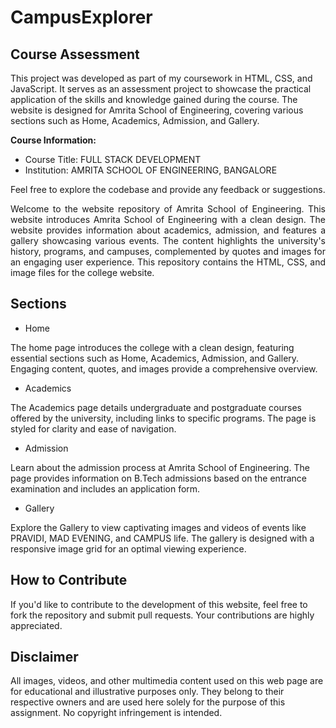 # CampusExplorer

## Course Assessment

This project was developed as part of my coursework in HTML, CSS, and JavaScript. It serves as an assessment project to showcase the practical application of the skills and knowledge gained during the course. The website is designed for Amrita School of Engineering, covering various sections such as Home, Academics, Admission, and Gallery.

**Course Information:**
- Course Title: FULL STACK DEVELOPMENT
- Institution: AMRITA SCHOOL OF ENGINEERING, BANGALORE

Feel free to explore the codebase and provide any feedback or suggestions.


 <div align="justify"> Welcome to the website repository of Amrita School of Engineering.  This website introduces Amrita School of Engineering with a clean design. The website provides information about academics, admission, and features a gallery showcasing various events. The content highlights the university's history, programs, and campuses, complemented by quotes and images for an engaging user experience.  This repository contains the HTML, CSS, and image files for the college website. </div>


## Sections

* Home
  
The home page introduces the college with a clean design, featuring essential sections such as Home, Academics, Admission, and Gallery. Engaging content, quotes, and images provide a comprehensive overview.

* Academics
  
The Academics page details undergraduate and postgraduate courses offered by the university, including links to specific programs. The page is styled for clarity and ease of navigation.

* Admission
  
Learn about the admission process at Amrita School of Engineering. The page provides information on B.Tech admissions based on the entrance examination and includes an application form.

* Gallery
  
Explore the Gallery to view captivating images and videos of events like PRAVIDI, MAD EVENING, and CAMPUS life. The gallery is designed with a responsive image grid for an optimal viewing experience.

## How to Contribute
If you'd like to contribute to the development of this website, feel free to fork the repository and submit pull requests. Your contributions are highly appreciated.

## Disclaimer

All images, videos, and other multimedia content used on this web page are for educational and illustrative purposes only. They belong to their respective owners and are used here solely for the purpose of this assignment. No copyright infringement is intended.
